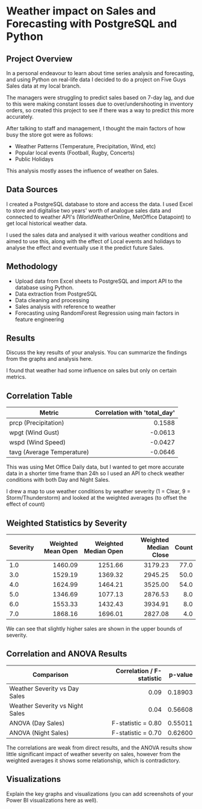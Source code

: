 # Weather impact on Sales and Forecasting with PostgreSQL and Python 

## Project Overview
In a personal endeavour to learn about time series analysis and forecasting, and using Python on real-life data I decided to do a project on Five Guys Sales data at my local branch. 

The managers were struggling to predict sales based on 7-day lag, and due to this were making constant losses due to over/undershooting in inventory orders, so created this project to see if there was a way to predict this more accurately.

After talking to staff and management, I thought the main factors of how busy the store got were as follows:

- Weather Patterns (Temperature, Precipitation, Wind, etc)
- Popular local events (Football, Rugby, Concerts)
- Public Holidays

This analysis mostly asses the influence of weather on Sales.

## Data Sources
I created a PostgreSQL database to store and access the data. I used Excel to store and digitalise two years' worth of analogue sales data and connected to weather API's (WorldWeatherOnline, MetOffice Datapoint) to get local historical weather data. 

I used the sales data and analysed it with various weather conditions and aimed to use this, along with the effect of Local events and holidays to analyse the effect and eventually use it the predict future Sales.
## Methodology
-  Upload data from Excel sheets to PostgreSQL and import API to the database using Python. 
- Data extraction from PostgreSQL
- Data cleaning and processing
- Sales analysis with reference to weather
- Forecasting using RandomForest Regression using main factors in feature engineering 

## Results
Discuss the key results of your analysis. You can summarize the findings from the graphs and analysis here.

I found that weather had some influence on sales but only on certain metrics.

## Correlation Table

| Metric            | Correlation with 'total_day' |
|-------------------|-----------------------------:|
| prcp (Precipitation)     | 0.1588                   |
| wpgt (Wind Gust)         | -0.0613                  |
| wspd (Wind Speed)        | -0.0427                  |
| tavg (Average Temperature)| -0.0646                  |

This was using Met Office Daily data, but I wanted to get more accurate data in a shorter time frame than 24h so I used an API to check weather conditions with both Day and Night Sales.

I drew a map to use weather conditions by weather severity (1 = Clear, 9 = Storm/Thunderstorm) and looked at the weighted averages (to offset the effect of count)

## Weighted Statistics by Severity

| Severity | Weighted Mean Open | Weighted Median Open | Weighted Median Close | Count |
|----------|-------------------:|---------------------:|-----------------------:|------:|
| 1.0      | 1460.09            | 1251.66              | 3179.23                | 77.0  |
| 3.0      | 1529.19            | 1369.32              | 2945.25                | 50.0  |
| 4.0      | 1624.99            | 1464.21              | 3525.00                | 54.0  |
| 5.0      | 1346.69            | 1077.13              | 2876.53                | 8.0   |
| 6.0      | 1553.33            | 1432.43              | 3934.91                | 8.0   |
| 7.0      | 1868.16            | 1696.01              | 2827.08                | 4.0   |

We can see that slightly higher sales are shown in the upper bounds of severity.

## Correlation and ANOVA Results

| Comparison                          | Correlation / F-statistic | p-value   |
|-------------------------------------|--------------------------:|----------:|
| Weather Severity vs Day Sales       | 0.09                      | 0.18903   |
| Weather Severity vs Night Sales     | 0.04                      | 0.56608   |
| ANOVA (Day Sales)                   | F-statistic = 0.80         | 0.55011   |
| ANOVA (Night Sales)                 | F-statistic = 0.70         | 0.62600   |

The correlations are weak from direct results, and the ANOVA results show little significant impact of weather severity on sales, however from the weighted averages it shows some relationship, which is contradictory.

## Visualizations
Explain the key graphs and visualizations (you can add screenshots of your Power BI visualizations here as well).
